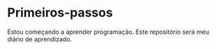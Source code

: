 # Primeiros-passos
Estou começando a aprender programação. Este repositório será meu diário de aprendizado.
